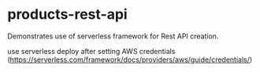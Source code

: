 # products-rest-api
Demonstrates use of serverless framework for Rest API creation.

use serverless deploy after setting AWS credentials (https://serverless.com/framework/docs/providers/aws/guide/credentials/)
